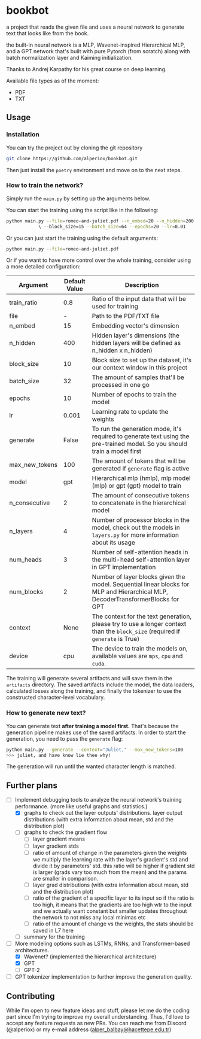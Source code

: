 # bookbot

a project that reads the given file and uses a neural network to generate text that looks like from the book.

the built-in neural network is a MLP, Wavenet-inspired Hierarchical MLP, and a GPT network that's built with pure Pytorch (from scratch) along with batch normalization layer and Kaiming initialization.

Thanks to Andrej Karpathy for his great course on deep learning.

Available file types as of the moment:

- PDF
- TXT

## Usage

### Installation

You can try the project out by cloning the git repository

```bash
git clone https://github.com/alperiox/bookbot.git
```

Then just install the `poetry` environment and move on to the next steps.

### How to train the network?

Simply run the `main.py` by setting up the arguments below.

You can start the training using the script like in the following:

```bash
python main.py --file=romeo-and-juliet.pdf --n_embed=20 --n_hidden=200 
            \ --block_size=15 --batch_size=64 --epochs=20 --lr=0.01
```

Or you can just start the training using the default arguments:

```bash
python main.py --file=romeo-and-juliet.pdf
```

Or if you want to have more control over the whole training, consider using a more detailed configuration:

| Argument | Default Value | Description |
|----------|---------------|-------------|
| train_ratio | 0.8 | Ratio of the input data that will be used for training |
| file | - | Path to the PDF/TXT file |
| n_embed | 15 | Embedding vector's dimension |
| n_hidden | 400 | Hidden layer's dimensions (the hidden layers will be defined as n_hidden x n_hidden) |
| block_size | 10 | Block size to set up the dataset, it's our context window in this project |
| batch_size | 32 | The amount of samples that'll be processed in one go |
| epochs | 10 | Number of epochs to train the model |
| lr | 0.001 | Learning rate to update the weights |
| generate | False | To run the generation mode, it's required to generate text using the pre-trained model. So you should train a model first |
| max_new_tokens | 100 | The amount of tokens that will be generated if `generate` flag is active |
| model | gpt | Hierarchical mlp (hmlp), mlp model (mlp) or gpt (gpt) model to train |
| n_consecutive | 2 | The amount of consecutive tokens to concatenate in the hierarchical model |
| n_layers | 4 | Number of processor blocks in the model, check out the models in `layers.py` for more information about its usage |
| num_heads | 3 | Number of self-attention heads in the multi-head self-attention layer in GPT implementation |
| num_blocks | 2 | Number of layer blocks given the model. Sequential linear blocks for MLP and Hierarchical MLP, DecoderTransformerBlocks for GPT |
| context | None | The context for the text generation, please try to use a longer context than the `block_size` (required if `generate` is True) |
| device | cpu | The device to train the models on, available values are `mps`, `cpu` and `cuda`. |

The training will generate several artifacts and will save them in the `artifacts` directory. The saved artifacts include the model, the data loaders, calculated losses along the training, and finally the tokenizer to use the constructed character-level vocabulary.

### How to generate new text?

You can generate text __after training a model first.__ That's because the generation pipeline makes use of the saved artifacts. In order to start the generation, you need to pass the `generate` flag:

```bash
python main.py --generate --context="Juliet," --max_new_tokens=100
>>> juliet, and have know lie thee why!
```

The generation will run until the wanted character length is matched.

## Further plans



- [ ] Implement debugging tools to analyze the neural network's training performance. (more like useful graphs and statistics.)
  - [x] graphs to check out the layer outputs' distributions.
        layer output distributions (with extra information about mean, std and the distribution plot)
  - [ ] graphs to check the gradient flow
    - [ ] layer gradient means
    - [ ] layer gradient stds
    - [ ] ratio of amount of change in the parameters given the weights
          we multiply the learning rate with the layer's gradient's std and divide it by
          parameters' std. this ratio will be higher if gradient std is larger (grads vary too much from the mean)
          and the params are smaller in comparison.
    - [ ] layer grad distributions (with extra information about mean, std and the distribution plot)
    - [ ] ratio of the gradient of a specific layer to its input
          so if the ratio is too high, it means that the gradients are too high wtr to the input
          and we actually want constant but smaller updates throughout the network to not miss any local minimas etc
    - [ ] ratio of the amount of change vs the weights, the stats should be saved in L7 here
  - [ ] summary for the training
- [ ] More modeling options such as LSTMs, RNNs, and Transformer-based architectures.
  - [x] Wavenet? (implemented the hierarchical architecture)
  - [x] GPT
  - [ ] GPT-2
- [ ] GPT tokenizer implementation to further improve the generation quality.

## Contributing

While I'm open to new feature ideas and stuff, please let me do the coding part since I'm trying to improve my overall understanding. Thus, I'd love to accept any feature requests as new PRs. You can reach me from Discord (@alperiox) or my e-mail address (<alper_balbay@hacettepe.edu.tr>)
